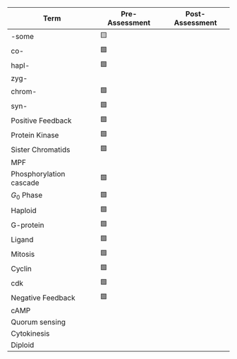 | Term                    | Pre-Assessment | Post-Assessment |
| ----------------------- | -------------- | --------------- |
| -some                   | 🟨             |                 |
| co-                     | 🟩             |                 |
| hapl-                   | 🟩               |                 |
| zyg-                    |                |                 |
| chrom-                  |  🟩              |                 |
| syn-                    |    🟩            |                 |
| Positive Feedback       |      🟩          |                 |
| Protein Kinase          |        🟩        |                 |
| Sister Chromatids       |          🟩      |                 |
| MPF                     |                |                 |
| Phosphorylation cascade |          🟩      |                 |
| $G_0$ Phase             |            🟩    |                 |
| Haploid                 |           🟩     |                 |
| G-protein               |            🟩    |                 |
| Ligand                  |            🟩    |                 |
| Mitosis                 |            🟩    |                 |
| Cyclin                  |            🟩    |                 |
| cdk                     |            🟩    |                 |
| Negative Feedback       |            🟩    |                 |
| cAMP                    |                |                 |
| Quorum sensing          |                |                 |
| Cytokinesis             |                |                 |
| Diploid                 |                |                 |
